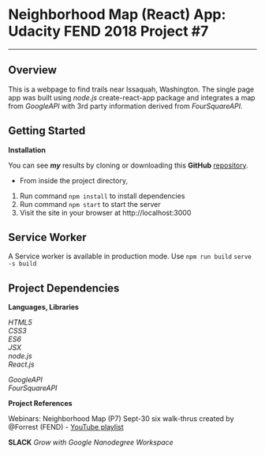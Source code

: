 # Neighborhood Map (React) App: Udacity FEND 2018 Project #7 #
---
## Overview

This is a webpage to find trails near Issaquah, Washington. The single page app was built using *node.js* create-react-app package and integrates a map from *GoogleAPI* with 3rd party information derived from *FourSquareAPI*.

## Getting Started

**Installation**

You can see _**my**_ results by cloning or downloading this **GitHub** [repository](https://github.com/9112Michael/Project-7).

* From inside the project directory, 
1. Run command ```npm install``` to install dependencies
2. Run command ```npm start``` to start the server
3. Visit the site in your browser at http://localhost:3000

## Service Worker

A Service worker is available in production mode. Use 
```npm run build```
```serve -s build```

 
## Project Dependencies ##

**Languages, Libraries**

_HTML5_  
_CSS3_  
_ES6_  
_JSX_  
_node.js_  
_React.js_  

_GoogleAPI_  
_FourSquareAPI_

**Project References**

  Webinars: Neighborhood Map (P7) Sept-30 six walk-thrus created by @Forrest (FEND) - [YouTube playlist](https://www.youtube.com/playlist?list=PL4rQq4MQP1crXuPtruu_eijgOUUXhcUCP)

  **SLACK** _Grow with Google Nanodegree Workspace_